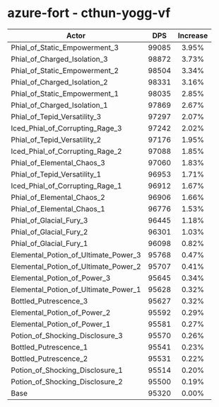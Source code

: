 # azure-fort - cthun-yogg-vf
| Actor | DPS | Increase |
|---|:---:|:---:|
|Phial_of_Static_Empowerment_3|99085|3.95%|
|Phial_of_Charged_Isolation_3|98872|3.73%|
|Phial_of_Static_Empowerment_2|98504|3.34%|
|Phial_of_Charged_Isolation_2|98331|3.16%|
|Phial_of_Static_Empowerment_1|98035|2.85%|
|Phial_of_Charged_Isolation_1|97869|2.67%|
|Phial_of_Tepid_Versatility_3|97297|2.07%|
|Iced_Phial_of_Corrupting_Rage_3|97242|2.02%|
|Phial_of_Tepid_Versatility_2|97176|1.95%|
|Iced_Phial_of_Corrupting_Rage_2|97088|1.85%|
|Phial_of_Elemental_Chaos_3|97060|1.83%|
|Phial_of_Tepid_Versatility_1|96953|1.71%|
|Iced_Phial_of_Corrupting_Rage_1|96912|1.67%|
|Phial_of_Elemental_Chaos_2|96906|1.66%|
|Phial_of_Elemental_Chaos_1|96776|1.53%|
|Phial_of_Glacial_Fury_3|96445|1.18%|
|Phial_of_Glacial_Fury_2|96301|1.03%|
|Phial_of_Glacial_Fury_1|96098|0.82%|
|Elemental_Potion_of_Ultimate_Power_3|95768|0.47%|
|Elemental_Potion_of_Ultimate_Power_2|95707|0.41%|
|Elemental_Potion_of_Power_3|95645|0.34%|
|Elemental_Potion_of_Ultimate_Power_1|95628|0.32%|
|Bottled_Putrescence_3|95627|0.32%|
|Elemental_Potion_of_Power_2|95592|0.29%|
|Elemental_Potion_of_Power_1|95581|0.27%|
|Potion_of_Shocking_Disclosure_3|95570|0.26%|
|Bottled_Putrescence_1|95541|0.23%|
|Bottled_Putrescence_2|95531|0.22%|
|Potion_of_Shocking_Disclosure_1|95514|0.20%|
|Potion_of_Shocking_Disclosure_2|95500|0.19%|
|Base|95320|0.00%|

